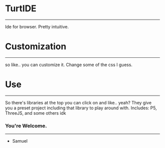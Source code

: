 # TurtIDE
-----------------------------

Ide for browser.
Pretty intuitive.

# Customization
-----------------------------

so like.. you can customize it.
Change some of the css I guess.

# Use
-----------------------------
So there's libraries at the top you can click on and like.. yeah?
They give you a preset project including that library to play around with.
Includes: P5, ThreeJS, and some others idk

### You're Welcome.
-----------------------------
 - Samuel
